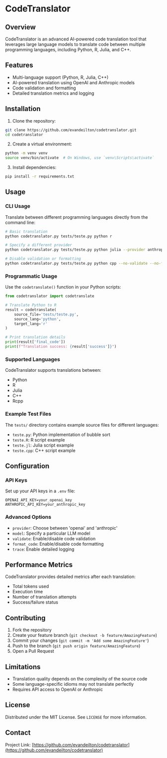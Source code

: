 # CodeTranslator

## Overview

CodeTranslator is an advanced AI-powered code translation tool that leverages large language models to translate code between multiple programming languages, including Python, R, Julia, and C++.

## Features

- Multi-language support (Python, R, Julia, C++)
- AI-powered translation using OpenAI and Anthropic models
- Code validation and formatting
- Detailed translation metrics and logging

## Installation

1. Clone the repository:
```bash
git clone https://github.com/evandeilton/codetranslator.git
cd codetranslator
```

2. Create a virtual environment:
```bash
python -m venv venv
source venv/bin/activate  # On Windows, use `venv\Scripts\activate`
```

3. Install dependencies:
```bash
pip install -r requirements.txt
```

## Usage

### CLI Usage

Translate between different programming languages directly from the command line:

```bash
# Basic translation
python codetranslator.py tests/teste.py python r

# Specify a different provider
python codetranslator.py tests/teste.py python julia --provider anthropic

# Disable validation or formatting
python codetranslator.py tests/teste.py python cpp --no-validate --no-format
```

### Programmatic Usage

Use the `codetranslate()` function in your Python scripts:

```python
from codetranslator import codetranslate

# Translate Python to R
result = codetranslate(
    source_file='tests/teste.py', 
    source_lang='python', 
    target_lang='r'
)

# Print translation details
print(result['final_code'])
print(f"Translation success: {result['success']}")
```

### Supported Languages

CodeTranslator supports translations between:
- Python
- R
- Julia
- C++
- Rcpp

### Example Test Files

The `tests/` directory contains example source files for different languages:
- `teste.py`: Python implementation of bubble sort
- `teste.R`: R script example
- `teste.jl`: Julia script example
- `teste.cpp`: C++ script example

## Configuration

### API Keys

Set up your API keys in a `.env` file:
```
OPENAI_API_KEY=your_openai_key
ANTHROPIC_API_KEY=your_anthropic_key
```

### Advanced Options

- `provider`: Choose between 'openai' and 'anthropic'
- `model`: Specify a particular LLM model
- `validate`: Enable/disable code validation
- `format_code`: Enable/disable code formatting
- `trace`: Enable detailed logging

## Performance Metrics

CodeTranslator provides detailed metrics after each translation:
- Total tokens used
- Execution time
- Number of translation attempts
- Success/failure status

## Contributing

1. Fork the repository
2. Create your feature branch (`git checkout -b feature/AmazingFeature`)
3. Commit your changes (`git commit -m 'Add some AmazingFeature'`)
4. Push to the branch (`git push origin feature/AmazingFeature`)
5. Open a Pull Request

## Limitations

- Translation quality depends on the complexity of the source code
- Some language-specific idioms may not translate perfectly
- Requires API access to OpenAI or Anthropic

## License

Distributed under the MIT License. See `LICENSE` for more information.

## Contact

Project Link: [https://github.com/evandeilton/codetranslator](https://github.com/evandeilton/codetranslator)